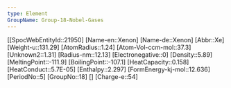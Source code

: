 ```yaml
---
type: Element
GroupName: Group-18-Nobel-Gases
---
```

[[SpocWebEntityId::21950]
[Name-en::Xenon]
[Name-de::Xenon]
[Abbr::Xe]
[Weight-u::131.29]
[AtomRadius::1.24]
[Atom-Vol-ccm-mol::37.3]
[Unknown2::1.31]
[Radius-nm::12.13]
[Electronegative::0]
[Density::5.89]
[MeltingPoint::-111.9]
[BoilingPoint::-107.1]
[HeatCapacity::0.158]
[HeatConduct::5.7E-05]
[Enthalpy::2.297]
[FormEnergy-kj-mol::12.636]
[PeriodNo::5]
[GroupNo::18]
[]
[Charge-e::54]

